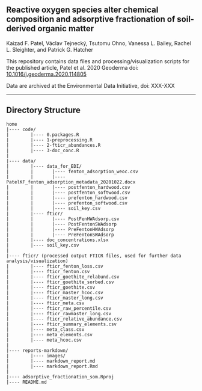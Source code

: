 ## Reactive oxygen species alter chemical composition and adsorptive fractionation of soil-derived organic matter

Kaizad F. Patel, Václav Tejnecký, Tsutomu Ohno, Vanessa L. Bailey, Rachel L. Sleighter, and Patrick G. Hatcher

This repository contains data files and processing/visualization scripts for the published article, Patel et al. 2020 Geoderma doi: 
[10.1016/j.geoderma.2020.114805](https://doi.org/10.1016/j.geoderma.2020.114805)

Data are archived at the Environmental Data Initiative, doi: XXX-XXX

---

## Directory Structure

```
home
|---- code/
|        |---- 0.packages.R
|        |---- 1-preprocessing.R
|        |---- 2-fticr_abundances.R
|        |---- 3-doc_conc.R
|        
|---- data/
|        |---- data_for_EDI/
|        |       |---- fenton_adsorption_weoc.csv
|        |       |---- PatelKF_fenton_adsorption_metadata_20201022.docx
|        |       |---- postfenton_hardwood.csv
|        |       |---- postfenton_softwood.csv
|        |       |---- prefenton_hardwood.csv
|        |       |---- prefenton_softwood.csv
|        |       |---- soil_key.csv
|        |---- fticr/
|        |       |---- PostFenHWAdsorp.csv
|        |       |---- PostFentonSWAdsorp
|        |       |---- PreFentonHWAdsorp
|        |       |---- PreFentonSWAdsorp
|        |---- doc_concentrations.xlsx
|        |---- soil_key.csv
|
|---- fticr/ (processed output FTICR files, used for further data analysis/visualization)
|        |---- fticr_fenton_loss.csv
|        |---- fticr_fenton.csv
|        |---- fticr_goethite_relabund.csv
|        |---- fticr_goethite_sorbed.csv
|        |---- fticr_goethite.csv
|        |---- fticr_master_hcoc.csv
|        |---- fticr_master_long.csv
|        |---- fticr_meta.csv
|        |---- fticr_raw_percentile.csv
|        |---- fticr_rawmaster_long.csv
|        |---- fticr_relative_abundance.csv
|        |---- fticr_summary_elements.csv
|        |---- meta_class.csv
|        |---- meta_elements.csv
|        |---- meta_hcoc.csv
|
|---- reports-markdown/
|        |---- images/
|        |---- markdown_report.md
|        |---- markdown_report.Rmd
|
|---- adsorptive_fractionation_som.Rproj
|---- README.md
```
